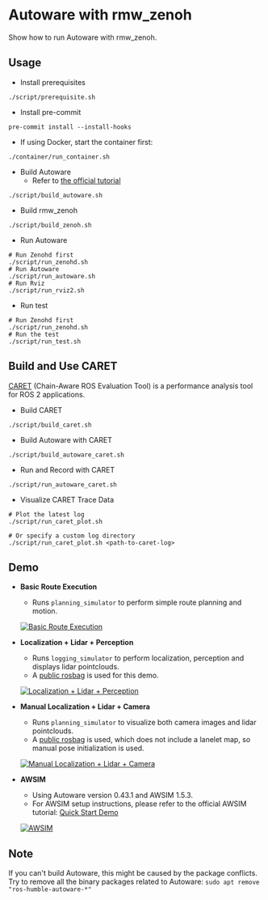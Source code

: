 # Autoware with rmw_zenoh

Show how to run Autoware with rmw_zenoh.

## Usage

* Install prerequisites

```shell
./script/prerequisite.sh
```

* Install pre-commit

```shell
pre-commit install --install-hooks
```

* If using Docker, start the container first:

```shell
./container/run_container.sh
```

* Build Autoware
  * Refer to [the official tutorial](https://autowarefoundation.github.io/autoware-documentation/main/installation/autoware/source-installation/)

```shell
./script/build_autoware.sh
```

* Build rmw_zenoh

```shell
./script/build_zenoh.sh
```

* Run Autoware

```shell
# Run Zenohd first
./script/run_zenohd.sh
# Run Autoware
./script/run_autoware.sh
# Run Rviz
./script/run_rviz2.sh
```

* Run test

```shell
# Run Zenohd first
./script/run_zenohd.sh
# Run the test
./script/run_test.sh
```

## Build and Use CARET

[CARET](https://github.com/tier4/caret) (Chain-Aware ROS Evaluation Tool) is a performance analysis tool for ROS 2 applications.

* Build CARET

```shell
./script/build_caret.sh
```

* Build Autoware with CARET

```shell
./script/build_autoware_caret.sh
```

* Run and Record with CARET

```shell
./script/run_autoware_caret.sh
```

* Visualize CARET Trace Data

```shell
# Plot the latest log
./script/run_caret_plot.sh

# Or specify a custom log directory
./script/run_caret_plot.sh <path-to-caret-log>
```

## Demo

* **Basic Route Execution**
  * Runs `planning_simulator` to perform simple route planning and motion.

  [![Basic Route Execution](http://img.youtube.com/vi/1MbIKINI6XI/0.jpg)](https://youtu.be/1MbIKINI6XI "Basic Route Execution")

* **Localization + Lidar + Perception**
  * Runs `logging_simulator` to perform localization, perception and displays lidar pointclouds.
  * A [public rosbag](https://autowarefoundation.github.io/autoware-documentation/main/tutorials/ad-hoc-simulation/rosbag-replay-simulation/) is used for this demo.

  [![Localization + Lidar + Perception](http://img.youtube.com/vi/as9BZzZuQEg/0.jpg)](https://youtu.be/as9BZzZuQEg "Localization + Lidar + Perception")

* **Manual Localization + Lidar + Camera**
  * Runs `planning_simulator` to visualize both camera images and lidar pointclouds.
  * A [public rosbag](https://autowarefoundation.github.io/autoware-documentation/main/datasets/) is used, which does not include a lanelet map, so manual pose initialization is used.

  [![Manual Localization + Lidar + Camera](http://img.youtube.com/vi/SYLeAmDG_hM/0.jpg)](https://youtu.be/SYLeAmDG_hM "Manual Localization + Lidar + Camera")

* **AWSIM**
  * Using Autoware version 0.43.1 and AWSIM 1.5.3.
  * For AWSIM setup instructions, please refer to the official AWSIM tutorial: [Quick Start Demo](https://autowarefoundation.github.io/AWSIM-Labs/main/GettingStarted/QuickStartDemo/)

  [![AWSIM](http://img.youtube.com/vi/cZUzNDo5dig/0.jpg)](https://youtu.be/cZUzNDo5dig "Autoware + AWSIM")



## Note

If you can't build Autoware, this might be caused by the package conflicts.
Try to remove all the binary packages related to Autoware: `sudo apt remove "ros-humble-autoware-*"`
